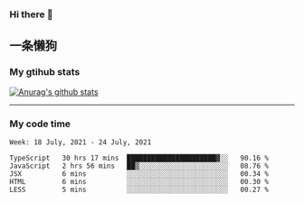 ### Hi there 👋

## 一条懒狗
<!--
**kiss-me-quickly/kiss-me-quickly** is a ✨ _special_ ✨ repository because its `README.md` (this file) appears on your GitHub profile.

Here are some ideas to get you started:

- 🔭 I’m currently working on ...
- 🌱 I’m currently learning ...
- 👯 I’m looking to collaborate on ...
- 🤔 I’m looking for help with ...
- 💬 Ask me about ...
- 📫 How to reach me: ...
- 😄 Pronouns: ...
- ⚡ Fun fact: ...
-->


### My gtihub stats

[![Anurag's github stats](https://github-readme-stats.vercel.app/api?username=kiss-me-quickly)](https://github.com/anuraghazra/github-readme-stats)

***

### My code time

<!--START_SECTION:waka-->
```text
Week: 18 July, 2021 - 24 July, 2021

TypeScript   30 hrs 17 mins  ██████████████████████▓░░   90.16 % 
JavaScript   2 hrs 56 mins   ██▒░░░░░░░░░░░░░░░░░░░░░░   08.76 % 
JSX          6 mins          ░░░░░░░░░░░░░░░░░░░░░░░░░   00.34 % 
HTML         6 mins          ░░░░░░░░░░░░░░░░░░░░░░░░░   00.30 % 
LESS         5 mins          ░░░░░░░░░░░░░░░░░░░░░░░░░   00.27 % 
```
<!--END_SECTION:waka-->
